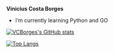 **Vinicius Costa Borges**
- I’m currently learning Python and GO

[![VCBorges's GitHub stats](https://github-readme-stats.vercel.app/api?username=VCBorges&show_icons=true&theme=dracula)](https://github.com/VCBorges/github-readme-stats)

[![Top Langs](https://github-readme-stats.vercel.app/api/top-langs/?username=VCBorges&layout=donut&show_icons=true&theme=dracula)](https://github.com/VCBorges/github-readme-stats)

